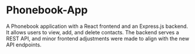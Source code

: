 # Phonebook-App
A Phonebook application with a React frontend and an Express.js backend. It allows users to view, add, and delete contacts. The backend serves a REST API, and minor frontend adjustments were made to align with the new API endpoints. 
